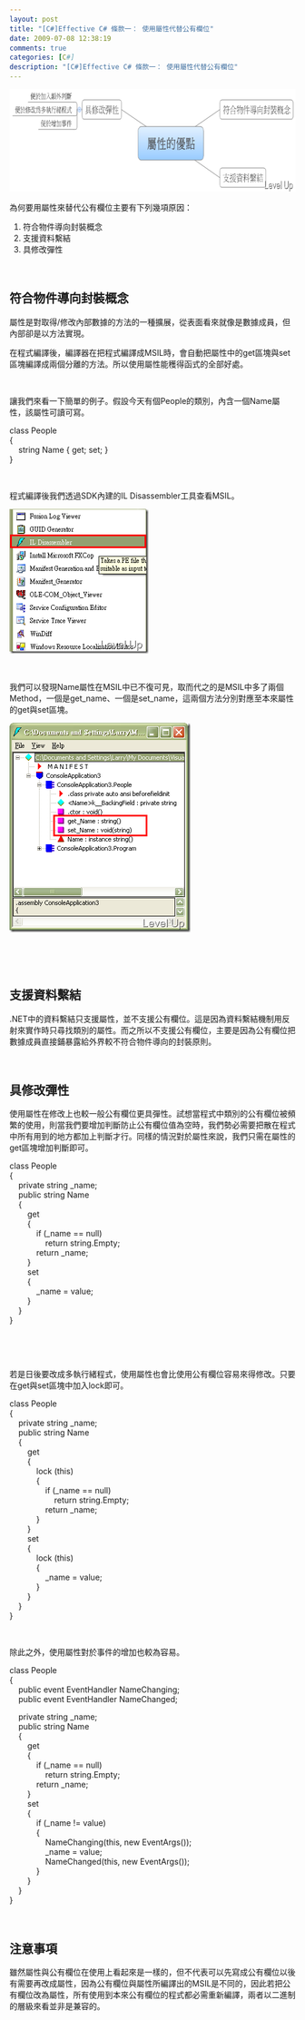 ```yaml
---
layout: post
title: "[C#]Effective C# 條款一： 使用屬性代替公有欄位"
date: 2009-07-08 12:38:19
comments: true
categories: [C#]
description: "[C#]Effective C# 條款一： 使用屬性代替公有欄位"
---
```

<p>
	<img alt="image" border="0" height="181" src="\images\posts\9215\image_thumb.png" style="border-right-width: 0px; display: inline; border-top-width: 0px; border-bottom-width: 0px; border-left-width: 0px" title="image" width="741" /></p>
<p>
	為何要用屬性來替代公有欄位主要有下列幾項原因：</p>
<ol>
	<li>
		符合物件導向封裝概念</li>
	<li>
		支援資料繫結</li>
	<li>
		具修改彈性</li>
</ol>
<p>
	 </p>
<h2>
	符合物件導向封裝概念</h2>
<p>
	屬性是對取得/修改內部數據的方法的一種擴展，從表面看來就像是數據成員，但內部卻是以方法實現。</p>
<p>
	在程式編譯後，編譯器在把程式編譯成MSIL時，會自動把屬性中的get區塊與set區塊編譯成兩個分離的方法。所以使用屬性能穫得函式的全部好處。</p>
<p>
	 </p>
<p>
	讓我們來看一下簡單的例子。假設今天有個People的類別，內含一個Name屬性，該屬性可讀可寫。</p>
<p>
	class People<br />
	{<br />
	    string Name { get; set; }<br />
	}</p>
<p>
	 </p>
<p>
	程式編譯後我們透過SDK內建的IL Disassembler工具查看MSIL。</p>
<p>
	<img alt="image" border="0" height="255" src="\images\posts\9215\image_thumb_4.png" style="border-right-width: 0px; display: inline; border-top-width: 0px; border-bottom-width: 0px; border-left-width: 0px" title="image" width="245" /></p>
<p>
	 </p>
<p>
	我們可以發現Name屬性在MSIL中已不復可見，取而代之的是MSIL中多了兩個Method，一個是get_name、一個是set_name，這兩個方法分別對應至本來屬性的get與set區塊。</p>
<p>
	<img alt="image" border="0" height="369" src="\images\posts\9215\image_thumb_3.png" style="border-right-width: 0px; display: inline; border-top-width: 0px; border-bottom-width: 0px; border-left-width: 0px" title="image" width="319" /></p>
<p>
	 </p>
<p>
	 </p>
<h2>
	支援資料繫結</h2>
<p>
	.NET中的資料繫結只支援屬性，並不支援公有欄位。這是因為資料繫結機制用反射來實作時只尋找類別的屬性。而之所以不支援公有欄位，主要是因為公有欄位把數據成員直接鋪暴露給外界較不符合物件導向的封裝原則。</p>
<p>
	 </p>
<h2>
	具修改彈性</h2>
<p>
	使用屬性在修改上也較一般公有欄位更具彈性。試想當程式中類別的公有欄位被頻繁的使用，則當我們要增加判斷防止公有欄位值為空時，我們勢必需要把散在程式中所有用到的地方都加上判斷才行。同樣的情況對於屬性來說，我們只需在屬性的get區塊增加判斷即可。</p>
<p>
	class People<br />
	{<br />
	    private string _name;<br />
	    public string Name<br />
	    {<br />
	        get<br />
	        {<br />
	            if (_name == null)<br />
	                return string.Empty;<br />
	            return _name;<br />
	        }<br />
	        set<br />
	        {<br />
	            _name = value;<br />
	        }<br />
	    }<br />
	}</p>
<p>
	 </p>
<p>
	 </p>
<p>
	若是日後要改成多執行緒程式，使用屬性也會比使用公有欄位容易來得修改。只要在get與set區塊中加入lock即可。</p>
<p>
	class People<br />
	{<br />
	    private string _name;<br />
	    public string Name<br />
	    {<br />
	        get<br />
	        {<br />
	            lock (this)<br />
	            {<br />
	                if (_name == null)<br />
	                    return string.Empty;<br />
	                return _name;<br />
	            }<br />
	        }<br />
	        set<br />
	        {<br />
	            lock (this)<br />
	            {<br />
	                _name = value;<br />
	            }<br />
	        }<br />
	    }<br />
	}</p>
<p>
	 </p>
<p>
	除此之外，使用屬性對於事件的增加也較為容易。</p>
<p>
	class People<br />
	{<br />
	    public event EventHandler NameChanging;<br />
	    public event EventHandler NameChanged;</p>
<p>
	    private string _name;<br />
	    public string Name<br />
	    {<br />
	        get<br />
	        {<br />
	            if (_name == null)<br />
	                return string.Empty;<br />
	            return _name;<br />
	        }<br />
	        set<br />
	        {<br />
	            if (_name != value)<br />
	            {<br />
	                NameChanging(this, new EventArgs());<br />
	                _name = value;<br />
	                NameChanged(this, new EventArgs());<br />
	            }<br />
	        }<br />
	    }<br />
	}</p>
<p>
	 </p>
<h2>
	注意事項</h2>
<p>
	雖然屬性與公有欄位在使用上看起來是一樣的，但不代表可以先寫成公有欄位以後有需要再改成屬性，因為公有欄位與屬性所編譯出的MSIL是不同的，因此若把公有欄位改為屬性，所有使用到本來公有欄位的程式都必需重新編譯，兩者以二進制的層級來看並非是兼容的。</p>
